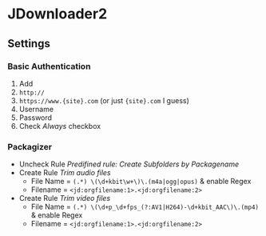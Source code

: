 # JDownloader2

## Settings

### Basic Authentication

1. Add
2. `http://`
3. `https://www.{site}.com` (or just `{site}.com` I guess)
4. Username
5. Password
6. Check _Always_ checkbox

### Packagizer

* Uncheck Rule _Predifined rule: Create Subfolders by Packagename_
* Create Rule _Trim audio files_
  * File Name = `(.*) \(\d+kbit\w+\)\.(m4a|ogg|opus)` & enable Regex
  * Filename = `<jd:orgfilename:1>.<jd:orgfilename:2>`
* Create Rule _Trim video files_
  * File Name = `(.*) \(\d+p_\d+fps_(?:AV1|H264)-\d+kbit_AAC\)\.(mp4)` & enable Regex
  * Filename = `<jd:orgfilename:1>.<jd:orgfilename:2>`
